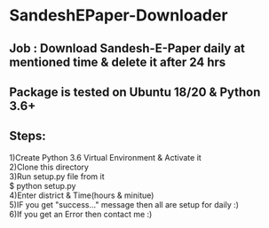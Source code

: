 # SandeshEPaper-Downloader
## Job : Download Sandesh-E-Paper daily at mentioned time & delete it after 24 hrs
## Package is tested on Ubuntu 18/20 & Python 3.6+
## Steps:

1)Create Python 3.6 Virtual Environment & Activate it</br>
2)Clone this directory</br>
3)Run setup.py file from it</br>
$ python setup.py</br>
4)Enter district & Time(hours & minitue)</br>
5)IF you get "success..." message then all are setup for daily :)</br>
6)If you get an Error then contact me :)</br>
